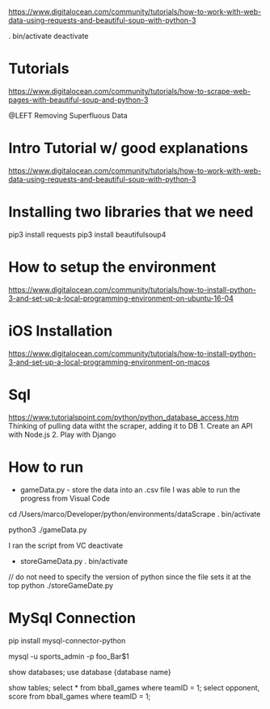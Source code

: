 
https://www.digitalocean.com/community/tutorials/how-to-work-with-web-data-using-requests-and-beautiful-soup-with-python-3

. bin/activate
deactivate

# Tutorials 
https://www.digitalocean.com/community/tutorials/how-to-scrape-web-pages-with-beautiful-soup-and-python-3

@LEFT Removing Superfluous Data


# Intro Tutorial w/ good explanations
https://www.digitalocean.com/community/tutorials/how-to-work-with-web-data-using-requests-and-beautiful-soup-with-python-3


# Installing two libraries that we need
pip3 install requests
pip3 install beautifulsoup4


# How to setup the environment 
https://www.digitalocean.com/community/tutorials/how-to-install-python-3-and-set-up-a-local-programming-environment-on-ubuntu-16-04

# iOS Installation 
https://www.digitalocean.com/community/tutorials/how-to-install-python-3-and-set-up-a-local-programming-environment-on-macos

# Sql 
https://www.tutorialspoint.com/python/python_database_access.htm
    Thinking of pulling data witht the scraper, adding it to DB
        1. Create an API with Node.js
        2. Play with Django

# How to run
- gameData.py - store the data into an .csv file
I was able to run the progress from Visual Code

cd /Users/marco/Developer/python/environments/dataScrape
. bin/activate

python3 ./gameData.py

I ran the script from VC
deactivate

- storeGameData.py
. bin/activate

// do not need to specify the version of python since the file sets it at the top
python ./storeGameDate.py
# MySql Connection 
pip install mysql-connector-python


mysql -u sports_admin -p
foo_Bar$1

show databases;
use database {database name}

show tables;
select * from bball_games where teamID = 1;
select opponent, score from bball_games where teamID = 1;